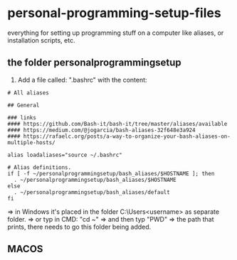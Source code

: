 # personal-programming-setup-files
everything for setting up programming stuff on a computer like aliases, or installation scripts, etc.

## the folder personalprogrammingsetup

1) Add a file called: ".bashrc" with the content:

```
# All aliases

## General

### links
#### https://github.com/Bash-it/bash-it/tree/master/aliases/available
#### https://medium.com/@jogarcia/bash-aliases-32f648e3a924
#### https://rafaelc.org/posts/a-way-to-organize-your-bash-aliases-on-multiple-hosts/

alias loadaliases="source ~/.bashrc"

# Alias definitions.
if [ -f ~/personalprogrammingsetup/bash_aliases/$HOSTNAME ]; then
  . ~/personalprogrammingsetup/bash_aliases/$HOSTNAME
else
  . ~/personalprogrammingsetup/bash_aliases/default
fi

```

=> in Windows it's placed in the folder C:\Users\<username> as separate folder.
=> or typ in CMD: "cd ~" => and then typ "PWD" => the path that prints, there needs to go this folder being added.


## MACOS